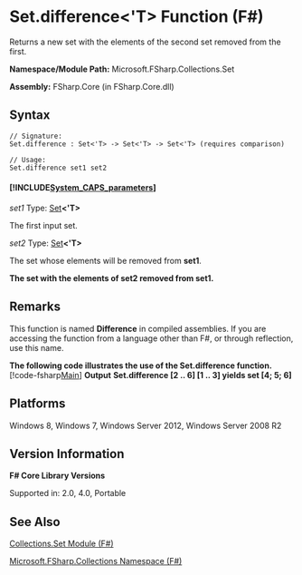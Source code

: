 # Set.difference<'T> Function (F#)

Returns a new set with the elements of the second set removed from the first.

**Namespace/Module Path:** Microsoft.FSharp.Collections.Set

**Assembly:** FSharp.Core (in FSharp.Core.dll)


## Syntax

```
// Signature:
Set.difference : Set<'T> -> Set<'T> -> Set<'T> (requires comparison)

// Usage:
Set.difference set1 set2
```

#### [!INCLUDE[System_CAPS_parameters](//System/Token/System_CAPS_parameters_md.md)]
*set1*
Type: [Set](http://msdn.microsoft.com/en-us/library/50cebdce-0cd7-4c5c-8ebc-f3a9e90b38d8)**&lt;'T&gt;**


The first input set.


*set2*
Type: [Set](http://msdn.microsoft.com/en-us/library/50cebdce-0cd7-4c5c-8ebc-f3a9e90b38d8)**&lt;'T&gt;**


The set whose elements will be removed from **set1**.



**The set with the elements of set2 removed from set1.**
## Remarks
This function is named **Difference** in compiled assemblies. If you are accessing the function from a language other than F#, or through reflection, use this name.

**The following code illustrates the use of the Set.difference function.**
[!code-fsharp[Main](snippets/fssets/snippet2.fs)]
**Output**
**Set.difference [2 .. 6] [1 .. 3] yields set [4; 5; 6]**
## Platforms
Windows 8, Windows 7, Windows Server 2012, Windows Server 2008 R2


## Version Information
**F# Core Library Versions**

Supported in: 2.0, 4.0, Portable




## See Also
[Collections.Set Module &#40;F&#35;&#41;](Collections.Set+Module+%28FSharp%29.md)

[Microsoft.FSharp.Collections Namespace &#40;F&#35;&#41;](Microsoft.FSharp.Collections+Namespace+%28FSharp%29.md)

